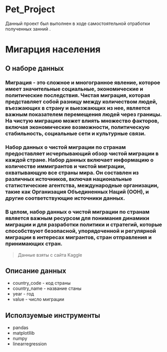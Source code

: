 # Pet_Project

Данный проект был выполнен в ходе самостоятельной отработки полученных занний .

# Мигарция населения 

## О наборе данных


 ### Миграция - это сложное и многогранное явление, которое имеет значительные социальные, экономические и политические последствия. Чистая миграция, которая представляет собой разницу между количеством людей, въезжающих в страну и выезжающих из нее, является важным показателем перемещения людей через границы. На чистую миграцию может влиять множество факторов, включая экономические возможности, политическую стабильность, социальные сети и культурные связи.

### Набор данных о чистой миграции по странам предоставляет исчерпывающий обзор чистой миграции в каждой стране. Набор данных включает информацию о количестве иммигрантов и чистой миграции, охватывающую все страны мира. Он составлен из различных источников, включая национальные статистические агентства, международные организации, такие как Организация Объединенных Наций (ООН), и другие соответствующие источники данных.


### В целом, набор данных о чистой миграции по странам является важным ресурсом для понимания динамики миграции и для разработки политики и стратегий, которые способствуют безопасной, упорядоченной и регулярной миграции в интересах мигрантов, стран отправления и принимающих стран.

> Данные взяты с сайта Kaggle
##  Описание данных


- country_code - код страны
- country_name - название станы
- year - год 
- value - число миграции


## Исползуемые инструменты 

- pandas
- matplotllib
- numpy
- linearregression

